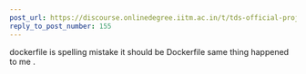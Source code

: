 ```yaml
---
post_url: https://discourse.onlinedegree.iitm.ac.in/t/tds-official-project1-discrepencies/171141/156
reply_to_post_number: 155
---
```

dockerfile is spelling mistake it should be Dockerfile same thing happened to me .